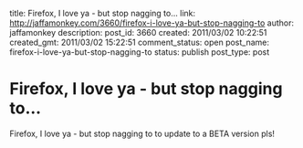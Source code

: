 title: Firefox, I love ya - but stop nagging to...
link: http://jaffamonkey.com/3660/firefox-i-love-ya-but-stop-nagging-to
author: jaffamonkey
description: 
post_id: 3660
created: 2011/03/02 10:22:51
created_gmt: 2011/03/02 15:22:51
comment_status: open
post_name: firefox-i-love-ya-but-stop-nagging-to
status: publish
post_type: post

# Firefox, I love ya - but stop nagging to...

Firefox, I love ya - but stop nagging to to update to a BETA version pls!